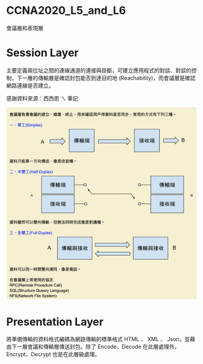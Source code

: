 # CCNA2020_L5_and_L6
會議層和表現層

# Session Layer 

主要定義兩位址之間的連線通道的連接與掛斷，可建立應用程式的對談、對談的控制，下一層的傳輸層是確認封包能否到達目的地 (Reachability)，而會議層是確認網路連線是否建立。



感謝資料來源：西西恩 ㄟ 筆記

![session layer](https://raw.githubusercontent.com/QueenieCplusplus/CCNA2020_L5_and_L6/master/Session_Layer.png)


# Presentation Layer

將準備傳輸的資料格式編碼為網路傳輸的標準格式 HTML 、 XML 、 Json，並藉由下一層會議和傳輸層傳送封包。除了 Encode、Decode 在此層處理外，Encrypt、Decrypt 也是在此層級處理。
